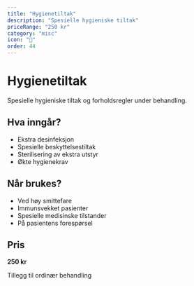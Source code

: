 ```yaml
---
title: "Hygienetiltak"
description: "Spesielle hygieniske tiltak"
priceRange: "250 kr"
category: "misc"
icon: "🧼"
order: 44
---
```


# Hygienetiltak

Spesielle hygieniske tiltak og forholdsregler under behandling.

## Hva inngår?
- Ekstra desinfeksjon
- Spesielle beskyttelsestiltak
- Sterilisering av ekstra utstyr
- Økte hygienekrav

## Når brukes?
- Ved høy smittefare
- Immunsvekket pasienter
- Spesielle medisinske tilstander
- På pasientens forespørsel

## Pris
**250 kr**

Tillegg til ordinær behandling